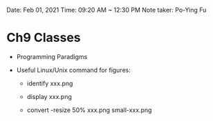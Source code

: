Date: Feb 01, 2021
Time: 09:20 AM ~ 12:30 PM
Note taker: Po-Ying Fu

# Ch9 Classes

* Programming Paradigms

* Useful Linux/Unix command for figures:

	* identify xxx.png

	* display xxx.png

	* convert -resize 50% xxx.png small-xxx.png

